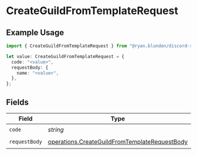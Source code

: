# CreateGuildFromTemplateRequest

## Example Usage

```typescript
import { CreateGuildFromTemplateRequest } from "@ryan.blunden/discord-sdk/models/operations";

let value: CreateGuildFromTemplateRequest = {
  code: "<value>",
  requestBody: {
    name: "<value>",
  },
};
```

## Fields

| Field                                                                                                          | Type                                                                                                           | Required                                                                                                       | Description                                                                                                    |
| -------------------------------------------------------------------------------------------------------------- | -------------------------------------------------------------------------------------------------------------- | -------------------------------------------------------------------------------------------------------------- | -------------------------------------------------------------------------------------------------------------- |
| `code`                                                                                                         | *string*                                                                                                       | :heavy_check_mark:                                                                                             | N/A                                                                                                            |
| `requestBody`                                                                                                  | [operations.CreateGuildFromTemplateRequestBody](../../models/operations/createguildfromtemplaterequestbody.md) | :heavy_check_mark:                                                                                             | N/A                                                                                                            |